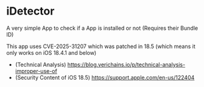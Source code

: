 # iDetector
A very simple App to check if a App is installed or not (Requires their Bundle ID)

This app uses CVE-2025-31207 which was patched in 18.5 (which means it only works on iOS 18.4.1 and below)
- (Technical Analysis) https://blog.verichains.io/p/technical-analysis-improper-use-of
- (Security Content of iOS 18.5) https://support.apple.com/en-us/122404
